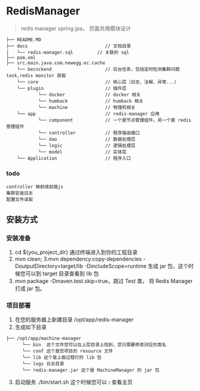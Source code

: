 # RedisManager
> redis manager  spring jpa， 页面共用模块设计

```  代码结构
├── README.MD
├── docs                             // 文档目录
│   └── redis-manager.sql         // 关联的 sql
├── pom.xml
├── src.main.java.com.newegg.ec.cache
    └── becnckend                    // 后台任务，包括定时检测集群问题task,redis monitor 获取
    └── core                         // 核心层（日志、注解、异常...）
    └── plugin                       // 插件层
            └── docker               // docker 相关
            └── humback              // humback 相关
            └── machine              // 物理机相关
    └── app                          // redis-manager 应用
            └── component            // 一个是节点管理组件，另一个是 redis 管理组件
            └── controller           // 程序路由接口
            └── dao                  // 数据处理层
            └── logic                // 逻辑处理层
            └── model                // 实体层
    └── Application                  // 程序入口
```


### todo

```
controller 映射成前端js
集群安装日志
配置文件读取
```

## 安装方式
### 安装准备
1. cd ${you_project_dir} 通过终端进入到你的工程目录
2. mvn clean; 
3.mvn dependency:copy-dependencies -DoutputDirectory=target/lib -DincludeScope=runtime  生成 jar 包，这个时候您可以到 target 目录查看到 lib 包
4. mvn package -Dmaven.test.skip=true，跳过 Test 类， 将 Redis Manager 打成 jar 包。

### 项目部署
1. 在您的服务器上新建目录 /opt/app/redis-manager
2. 生成如下目录
```
├── /opt/app/machine-manager
      └── bin  这个文件您可以在上层目录上找到，您只需要修改对应的类名
      └── conf 这个是您项目的 resource 文件
      └── lib 这个是上面过程打的 lib 包
      └── logs 日志目录
      └── redis-manager.jar 这个是 MachineManager 的 jar 包
```
3. 启动服务 ./bin/start.sh 这个时候您可以 ****:**** 查看主页
